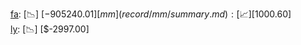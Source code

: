 [fa](record/fa/summary.md): [📉] [$-905240.01]  
[mm](record/mm/summary.md): [📈] [$1000.60]  
[ly](record/ly/summary.md): [📉] [$-2997.00]  
